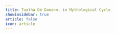 ```yaml
---
title: Tuatha Dé Danann, in Mythological Cycle 
showinsidebar: true 
article: false 
icon: article 
---
```

